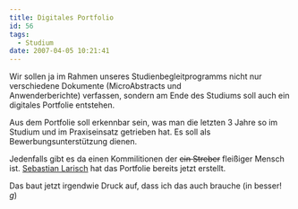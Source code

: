 ```yaml
---
title: Digitales Portfolio
id: 56
tags:
  - Studium
date: 2007-04-05 10:21:41
---
```


Wir sollen ja im Rahmen unseres Studienbegleitprogramms nicht nur verschiedene Dokumente (MicroAbstracts und Anwenderberichte)&nbsp;verfassen, sondern am Ende des Studiums soll auch ein digitales Portfolie entstehen.

Aus dem Portfolie soll erkennbar sein, was man die letzten 3 Jahre so im Studium und im Praxiseinsatz getrieben hat. Es soll als Bewerbungsunterstützung dienen.

Jedenfalls gibt es da einen Kommilitionen der <strike>ein Streber</strike> fleißiger Mensch ist. [Sebastian Larisch](http://www.sebastian-larisch.de "Digitales Portfolie von Sebastian Larisch") hat das Portfolie bereits jetzt erstellt.

Das baut jetzt irgendwie Druck auf, dass ich das auch brauche (in besser! *g*)